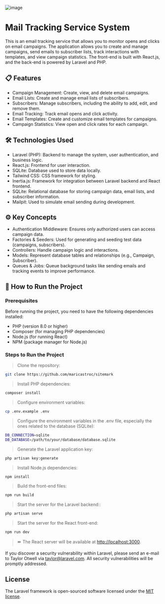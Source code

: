 
![image](https://github.com/user-attachments/assets/af9d3e26-b8b3-47df-a210-7d574444309e)


# Mail Tracking Service System

This is an email tracking service that allows you to monitor opens and clicks on email campaigns. The application allows you to create and manage campaigns, send emails to subscriber lists, track interactions with templates, and view campaign statistics. The front-end is built with React.js, and the back-end is powered by Laravel and PHP.

## 📋 Features

- Campaign Management: Create, view, and delete email campaigns.
- Email Lists: Create and manage email lists of subscribers.
- Subscribers: Manage subscribers, including the ability to add, edit, and remove them.
- Email Tracking: Track email opens and click activity.
- Email Templates: Create and customize email templates for campaigns.
- Campaign Statistics: View open and click rates for each campaign.

## 🛠 Technologies Used

- Laravel (PHP): Backend to manage the system, user authentication, and business logic.
- React.js: Frontend for user interaction.
- SQLite: Database used to store data locally.
- Tailwind CSS: CSS framework for styling.
- Inertia.js: Framework for integration between Laravel backend and React frontend.
- SQLite: Relational database for storing campaign data, email lists, and subscriber information.
- Mailpit: Used to simulate email sending during development.

## ⚙️ Key Concepts

- Authentication Middleware: Ensures only authorized users can access campaign data.
- Factories & Seeders: Used for generating and seeding test data (campaigns, subscribers).
- Controllers: Handle campaign logic and interactions.
- Models: Represent database tables and relationships (e.g., Campaign, Subscriber).
- Queues & Jobs: Queue background tasks like sending emails and tracking events to improve performance.

## 🔧 How to Run the Project

### Prerequisites
Before running the project, you need to have the following dependencies installed:

- PHP (version 8.0 or higher)
- Composer (for managing PHP dependencies)
- Node.js (for running React)
- NPM (package manager for Node.js)

### Steps to Run the Project

> Clone the repository:

```bash
git clone https://github.com/maricastroc/sitemark
```

> Install PHP dependencies:

```bash
composer install
```

> Configure environment variables:

```bash
cp .env.example .env
```

> Configure the environment variables in the .env file, especially the ones related to the database (SQLite):

```bash
DB_CONNECTION=sqlite
DB_DATABASE=/path/to/your/database/database.sqlite
```

> Generate the Laravel application key:

```bash
php artisan key:generate
```

> Install Node.js dependencies:

```bash
npm install
```

> Build the front-end files:

```bash
npm run build
```

> Start the server for the Laravel backend::

```bash
php artisan serve
```

> Start the server for the React front-end:
```bash
npm run dev
```

> ⏩ The React server will be available at [http://localhost:3000](http://localhost:3000).

If you discover a security vulnerability within Laravel, please send an e-mail to Taylor Otwell via [taylor@laravel.com](mailto:taylor@laravel.com). All security vulnerabilities will be promptly addressed.

## License

The Laravel framework is open-sourced software licensed under the [MIT license](https://opensource.org/licenses/MIT).
